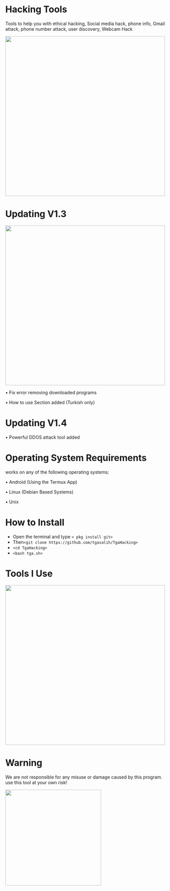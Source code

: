 # Hacking Tools
Tools to help you with ethical hacking, Social media hack, phone info, Gmail attack, phone number attack, user discovery, Webcam Hack

<img width="500" src="https://i.ibb.co/3CNQWNn/Screenshot-2021-06-02-23-16-09.png"/>

# Updating V1.3

<img width="500" src="https://media.discordapp.net/attachments/807970255908896779/849969173194473482/Screenshot_2021-06-03_14-11-56.png"/>

• Fix error removing downloaded programs

• How to use Section added (Turkish only)

# Updating V1.4


• Powerful DDOS attack tool added




# Operating System Requirements
works on any of the following operating systems:

• Android (Using the Termux App)

• Linux (Debian Based Systems)

• Unix

# How to Install
* Open the terminal and type `< pkg install git>`
* Then`<git clone https://github.com/tgasalih/TgaHacking>`
* `<cd TgaHacking>`
* `<bash tga.sh>`
 
# Tools I Use
<img width="500" src="https://www.stevemar.net/images/generic/bash.png"/>

# Warning

We are not responsible for any misuse or damage caused by this program. use this tool at your own risk!

<img width="300" src="https://i.ibb.co/7SfcrYN/kisspng-risk-computer-icons-hazard-clip-art-risk-5ac035890570d1-2697966315225460570223-removebg-prev.png"/>

